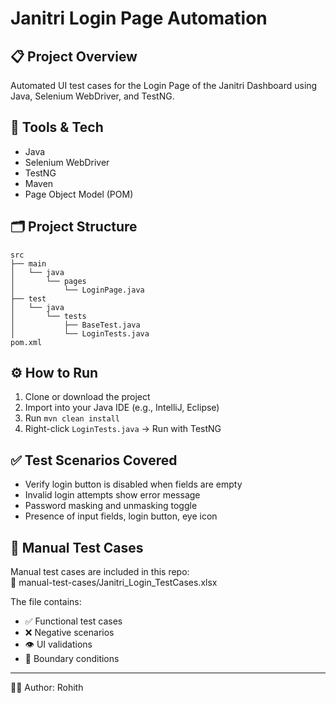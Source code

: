 # Janitri Login Page Automation

## 📋 Project Overview
Automated UI test cases for the Login Page of the Janitri Dashboard using Java, Selenium WebDriver, and TestNG.

## 🧰 Tools & Tech
- Java
- Selenium WebDriver
- TestNG
- Maven
- Page Object Model (POM)

## 🗂 Project Structure
```
src
├── main
│   └── java
│       └── pages
│           └── LoginPage.java
├── test
│   └── java
│       └── tests
│           ├── BaseTest.java
│           └── LoginTests.java
pom.xml
```

## ⚙️ How to Run
1. Clone or download the project
2. Import into your Java IDE (e.g., IntelliJ, Eclipse)
3. Run `mvn clean install`
4. Right-click `LoginTests.java` → Run with TestNG

## ✅ Test Scenarios Covered
- Verify login button is disabled when fields are empty
- Invalid login attempts show error message
- Password masking and unmasking toggle
- Presence of input fields, login button, eye icon

## 📄 Manual Test Cases
Manual test cases are included in this repo:  
📁 manual-test-cases/Janitri_Login_TestCases.xlsx

The file contains:
- ✅ Functional test cases  
- ❌ Negative scenarios  
- 👁 UI validations  
- 📏 Boundary conditions
  
---

👨‍💻 Author: Rohith
